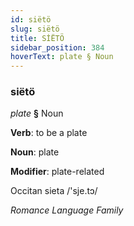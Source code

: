 ```yaml
---
id: siëtö
slug: siëtö
title: SİËTÖ
sidebar_position: 384
hoverText: plate § Noun
---
```


### siëtö

*plate* **§** Noun

**Verb**: to be a plate

**Noun**: plate

**Modifier**: plate-related

Occitan sieta /'sje.tɔ/

*Romance Language Family*